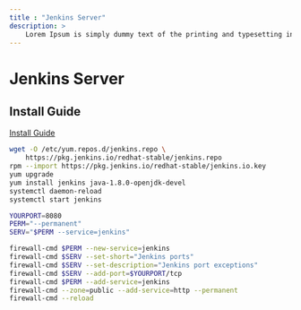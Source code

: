 ```yaml
---
title : "Jenkins Server"
description: >
    Lorem Ipsum is simply dummy text of the printing and typesetting industry.
---
```


# Jenkins Server

## Install Guide
[Install Guide](https://www.jenkins.io/doc/book/installing/linux/#red-hat-centos)

```bash
wget -O /etc/yum.repos.d/jenkins.repo \
    https://pkg.jenkins.io/redhat-stable/jenkins.repo
rpm --import https://pkg.jenkins.io/redhat-stable/jenkins.io.key
yum upgrade
yum install jenkins java-1.8.0-openjdk-devel
systemctl daemon-reload
systemctl start jenkins

YOURPORT=8080
PERM="--permanent"
SERV="$PERM --service=jenkins"

firewall-cmd $PERM --new-service=jenkins
firewall-cmd $SERV --set-short="Jenkins ports"
firewall-cmd $SERV --set-description="Jenkins port exceptions"
firewall-cmd $SERV --add-port=$YOURPORT/tcp
firewall-cmd $PERM --add-service=jenkins
firewall-cmd --zone=public --add-service=http --permanent
firewall-cmd --reload
```